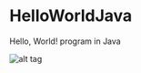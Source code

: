 # HelloWorldJava
Hello, World! program in Java

![alt tag](https://raw.githubusercontent.com/username/projectname/branch/path/to/img.png)
